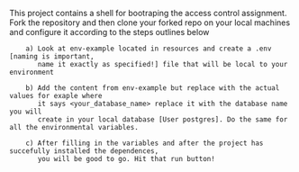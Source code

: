 This project contains a shell for bootraping the access control assignment. Fork the repository and then clone your forked repo on 
your local machines and configure it according to the steps outlines below



        a) Look at env-example located in resources and create a .env [naming is important,
           name it exactly as specified!] file that will be local to your environment
           
        b) Add the content from env-example but replace with the actual values for exaple where
           it says <your_database_name> replace it with the database name you will 
           create in your local database [User postgres]. Do the same for all the environmental variables.
           
        c) After filling in the variables and after the project has succefully installed the dependences, 
           you will be good to go. Hit that run button!

